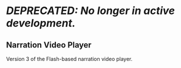 # *DEPRECATED: No longer in active development.*
## Narration Video Player
Version 3 of the Flash-based narration video player.
